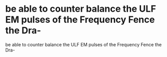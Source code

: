 # be able to counter balance the ULF EM pulses of the Frequency Fence the Dra-

be able to counter balance the ULF EM pulses of the Frequency Fence the Dra-